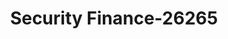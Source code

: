 ---
f_zip-code: 30014
f_state-code: GA
title: Security Finance-26265
f_phone: 678-342-2884
f_city-only: Covington
f_address: 6155 Hwy 278 NE #13 Covington
f_location-unique-id: '26265'
slug: security-finance-26265
updated-on: '2024-05-30T13:46:58.046Z'
created-on: '2024-05-30T13:36:59.803Z'
published-on: '2024-05-30T13:54:32.469Z'
f_city-state: cms/city/covington-ga.md
f_company: cms/company/security-finance.md
f_state: cms/state/georgia.md
layout: '[payday-loan].html'
tags: payday-loan
---